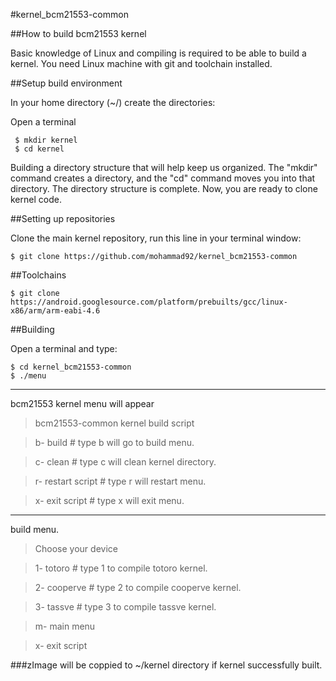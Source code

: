 #kernel_bcm21553-common

##How to build bcm21553 kernel

Basic knowledge of Linux and compiling is required to be able to build a kernel. You need Linux machine with git and toolchain installed.

##Setup build environment

In your home directory (~/) create the directories:

Open a terminal

     $ mkdir kernel
     $ cd kernel

Building a directory structure that will help keep us organized. The "mkdir" command creates a directory, and the "cd" command moves you into that directory.
The directory structure is complete. Now, you are ready to clone kernel code.

##Setting up repositories

Clone the main kernel repository, run this line in your terminal window:

    $ git clone https://github.com/mohammad92/kernel_bcm21553-common

##Toolchains

    $ git clone https://android.googlesource.com/platform/prebuilts/gcc/linux-x86/arm/arm-eabi-4.6

##Building

Open a terminal and type:

    $ cd kernel_bcm21553-common
    $ ./menu

---
bcm21553 kernel menu will appear

> bcm21553-common kernel build script
 
> b- build                           # type b will go to build menu.

> c- clean                           # type c will clean kernel directory.


> r- restart script                  # type r will restart menu.

> x- exit script                     # type x will exit menu.

---

build menu.

> Choose your device
 
>1- totoro                           # type 1 to compile totoro kernel.

>2- cooperve                         # type 2 to compile cooperve kernel.

>3- tassve                           # type 3 to compile tassve kernel.

>m- main menu

>x- exit script

###zImage will be coppied to ~/kernel directory if kernel successfully built.
